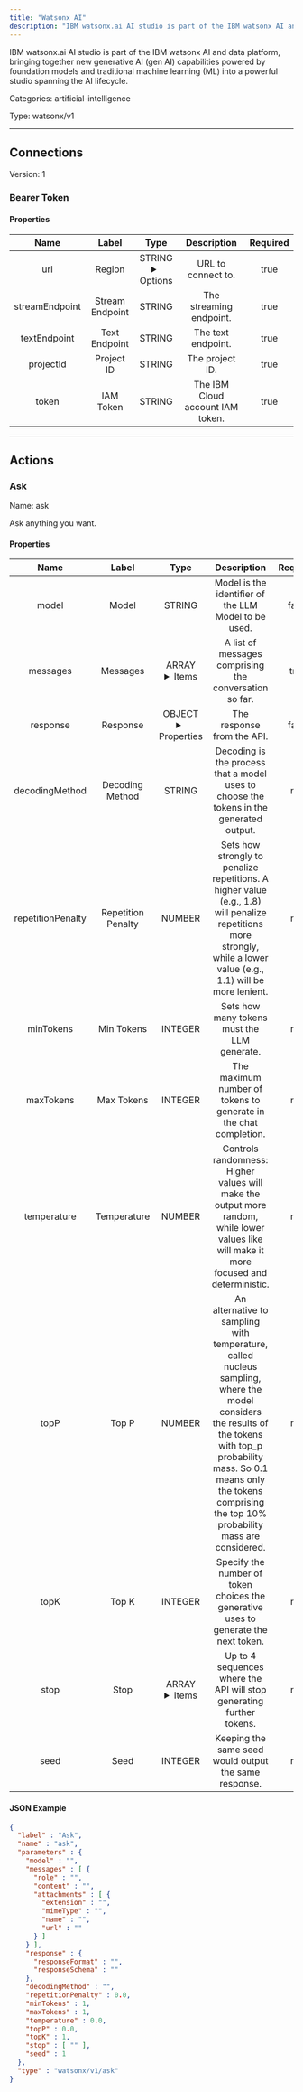 ```yaml
---
title: "Watsonx AI"
description: "IBM watsonx.ai AI studio is part of the IBM watsonx AI and data platform, bringing together new generative AI (gen AI) capabilities powered by foundation models and traditional machine learning (ML) into a powerful studio spanning the AI lifecycle."
---
```


IBM watsonx.ai AI studio is part of the IBM watsonx AI and data platform, bringing together new generative AI (gen AI) capabilities powered by foundation models and traditional machine learning (ML) into a powerful studio spanning the AI lifecycle.


Categories: artificial-intelligence


Type: watsonx/v1

<hr />



## Connections

Version: 1


### Bearer Token

#### Properties

|      Name       |      Label     |     Type     |     Description     | Required |
|:---------------:|:--------------:|:------------:|:-------------------:|:--------:|
| url | Region | STRING <details> <summary> Options </summary> https://us-south.ml.cloud.ibm.com, https://eu-gb.ml.cloud.ibm.com, https://jp-tok.ml.cloud.ibm.com, https://eu-de.ml.cloud.ibm.com </details> | URL to connect to. | true |
| streamEndpoint | Stream Endpoint | STRING | The streaming endpoint. | true |
| textEndpoint | Text Endpoint | STRING | The text endpoint. | true |
| projectId | Project ID | STRING | The project ID. | true |
| token | IAM Token | STRING | The IBM Cloud account IAM token. | true |





<hr />



## Actions


### Ask
Name: ask

Ask anything you want.

#### Properties

|      Name       |      Label     |     Type     |     Description     | Required |
|:---------------:|:--------------:|:------------:|:-------------------:|:--------:|
| model | Model | STRING | Model is the identifier of the LLM Model to be used. | false |
| messages | Messages | ARRAY <details> <summary> Items </summary> [{STRING\(role), STRING\(content), [FILE_ENTRY]\(attachments)}] </details> | A list of messages comprising the conversation so far. | true |
| response | Response | OBJECT <details> <summary> Properties </summary> {STRING\(responseFormat), STRING\(responseSchema)} </details> | The response from the API. | false |
| decodingMethod | Decoding Method | STRING | Decoding is the process that a model uses to choose the tokens in the generated output. | null |
| repetitionPenalty | Repetition Penalty | NUMBER | Sets how strongly to penalize repetitions. A higher value (e.g., 1.8) will penalize repetitions more strongly, while a lower value (e.g., 1.1) will be more lenient. | null |
| minTokens | Min Tokens | INTEGER | Sets how many tokens must the LLM generate. | null |
| maxTokens | Max Tokens | INTEGER | The maximum number of tokens to generate in the chat completion. | null |
| temperature | Temperature | NUMBER | Controls randomness:  Higher values will make the output more random, while lower values like will make it more focused and deterministic. | null |
| topP | Top P | NUMBER | An alternative to sampling with temperature, called nucleus sampling,  where the model considers the results of the tokens with top_p probability mass. So 0.1 means only the tokens comprising the top 10% probability mass are considered. | null |
| topK | Top K | INTEGER | Specify the number of token choices the generative uses to generate the next token. | null |
| stop | Stop | ARRAY <details> <summary> Items </summary> [STRING] </details> | Up to 4 sequences where the API will stop generating further tokens. | null |
| seed | Seed | INTEGER | Keeping the same seed would output the same response. | null |


#### JSON Example
```json
{
  "label" : "Ask",
  "name" : "ask",
  "parameters" : {
    "model" : "",
    "messages" : [ {
      "role" : "",
      "content" : "",
      "attachments" : [ {
        "extension" : "",
        "mimeType" : "",
        "name" : "",
        "url" : ""
      } ]
    } ],
    "response" : {
      "responseFormat" : "",
      "responseSchema" : ""
    },
    "decodingMethod" : "",
    "repetitionPenalty" : 0.0,
    "minTokens" : 1,
    "maxTokens" : 1,
    "temperature" : 0.0,
    "topP" : 0.0,
    "topK" : 1,
    "stop" : [ "" ],
    "seed" : 1
  },
  "type" : "watsonx/v1/ask"
}
```




